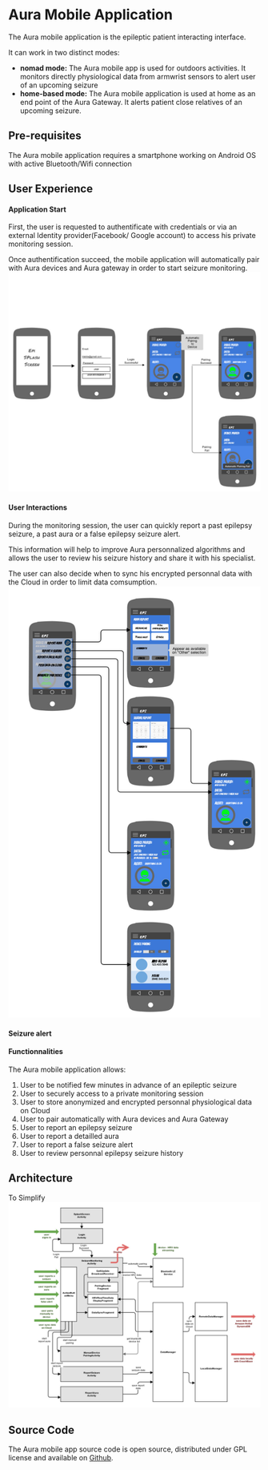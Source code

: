 # Aura Mobile Application

The Aura mobile application is the epileptic patient interacting interface.

It can work in two distinct modes:

* **nomad mode:** The Aura mobile app is used for outdoors activities. It monitors directly physiological data from armwrist sensors to alert user of an upcoming seizure
* **home-based mode:** The Aura mobile application is used at home as an end point of the Aura Gateway. It alerts patient close relatives of an upcoming seizure.

## Pre-requisites

The Aura mobile application requires a smartphone working on Android OS with active Bluetooth/Wifi connection

## User Experience

#### Application Start

First, the user is requested to authentificate with credentials or via an external Identity provider\(Facebook/ Google account\)  to access his private monitoring session.

Once authentification succeed, the mobile application will automatically pair with Aura devices and Aura gateway in order to start seizure monitoring.![](/assets/epi_ux_flowchart_loading.jpg)

#### User Interactions

During the monitoring session, the user can quickly report a past epilepsy seizure, a past aura or a false epilepsy seizure alert.

This information will help to improve Aura personnalized algorithms and allows the user to review his seizure history and share it with his specialist.

The user can also decide when to sync his encrypted personnal data with the Cloud in order to limit data comsumption.![](/assets/epi_ux_flowchart_buttonmenu_v2.jpg)

#### Seizure alert 

#### Functionnalities

The Aura mobile application allows:

1. User to be notified few minutes in advance of an epileptic seizure
2. User to securely access to a private monitoring session
3. User to store anonymized and encrypted personnal physiological data on Cloud
4. User to pair automatically with Aura devices and Aura Gateway
5. User to report an epilepsy seizure
6. User to report a detailled aura
7. User to report a false seizure alert 
8. User to review personnal epilepsy seizure history 

## Architecture

To Simplify![](/assets/auraapparchitecture.jpg)

## Source Code

The Aura mobile app source code is open source, distributed under GPL license and available on [Github](https://github.com/clecoued/Aura_mobile_app).

